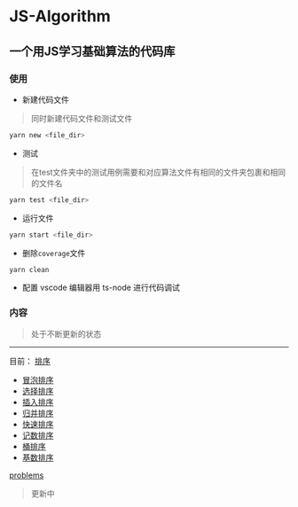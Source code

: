 # JS-Algorithm
## 一个用JS学习基础算法的代码库
### 使用
- 新建代码文件
> 同时新建代码文件和测试文件
```bash
yarn new <file_dir>
```
- 测试
>在test文件夹中的测试用例需要和对应算法文件有相同的文件夹包裹和相同的文件名
```bash
yarn test <file_dir>
```
- 运行文件
```bash
yarn start <file_dir>
```
- 删除`coverage`文件
```bash
yarn clean
```
- 配置 vscode 编辑器用 ts-node 进行代码调试


### 内容
> 处于不断更新的状态
****
目前：
[排序](./sort/readme.md)
  - [冒泡排序](sort/bubbleSort.ts)
  - [选择排序](sort/selectionSort.ts)
  - [插入排序](sort/insertionSort.ts)
  - [归并排序](sort/mergeSort.ts)
  - [快速排序](sort/quickSort.ts)
  - [记数排序](sort/countingSort.ts)
  - [桶排序](sort/bucketSort.ts)
  - [基数排序](sort/radixSort.ts)

[problems](./problems/readme.md)
> 更新中
